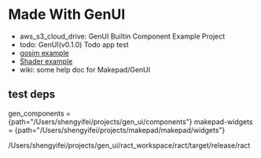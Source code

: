 # Made With GenUI

- aws_s3_cloud_drive: GenUI Builtin Component Example Project
- todo: GenUI(v0.1.0) Todo app test 
- [gosim example](https://gen.ipter.org/1/)
- [Shader example](https://gen.ipter.org/3/)
- wiki: some help doc for Makepad/GenUI


## test deps
gen_components = {path="/Users/shengyifei/projects/gen_ui/components"}
makepad-widgets = {path="/Users/shengyifei/projects/makepad/makepad/widgets"}

/Users/shengyifei/projects/gen_ui/ract_workspace/ract/target/release/ract